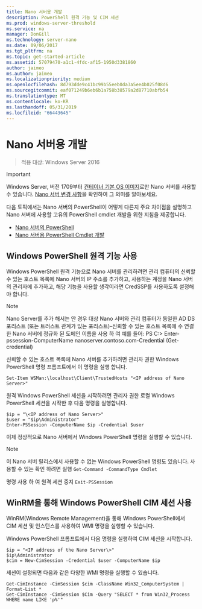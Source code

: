 ```yaml
---
title: Nano 서버용 개발
description: PowerShell 원격 기능 및 CIM 세션
ms.prod: windows-server-threshold
ms.service: na
manager: DonGill
ms.technology: server-nano
ms.date: 09/06/2017
ms.tgt_pltfrm: na
ms.topic: get-started-article
ms.assetid: 57079470-a1c1-4fdc-af15-1950d3381860
author: jaimeo
ms.author: jaimeo
ms.localizationpriority: medium
ms.openlocfilehash: 8d793dde9c41bc99b55eeb0da3a5ee4b025f08d6
ms.sourcegitcommit: eaf071249b6eb6b1a758b38579a2d87710abfb54
ms.translationtype: MT
ms.contentlocale: ko-KR
ms.lasthandoff: 05/31/2019
ms.locfileid: "66443645"
---
```

# <a name="developing-for-nano-server"></a>Nano 서버용 개발

>적용 대상: Windows Server 2016

> [!IMPORTANT]
> Windows Server, 버전 1709부터 [컨테이너 기본 OS 이미지](/virtualization/windowscontainers/quick-start/using-insider-container-images#install-base-container-image)로만 Nano 서버를 사용할 수 있습니다. [Nano 서버 변경 사항](nano-in-semi-annual-channel.md)을 확인하여 그 의미를 알아보세요. 

다음 토픽에서는 Nano 서버의 PowerShell이 어떻게 다른지 주요 차이점을 설명하고 Nano 서버에 사용할 고유의 PowerShell cmdlet 개발을 위한 지침을 제공합니다.

- [Nano 서버의 PowerShell](PowerShell-on-Nano-Server.md)
- [Nano 서버용 PowerShell Cmdlet 개발](Developing-PowerShell-Cmdlets-for-Nano-Server.md)

## <a name="using-windows-powershell-remoting"></a>Windows PowerShell 원격 기능 사용  
Windows PowerShell 원격 기능으로 Nano 서버를 관리하려면 관리 컴퓨터의 신뢰할 수 있는 호스트 목록에 Nano 서버의 IP 주소를 추가하고, 사용하는 계정을 Nano 서버의 관리자에 추가하고, 해당 기능을 사용할 생각이라면 CredSSP를 사용하도록 설정해야 합니다.  

> [!NOTE]
> Nano Server를 추가 해서는 안 경우 대상 Nano 서버와 관리 컴퓨터가 동일한 AD DS 포리스트 (또는 트러스트 관계가 있는 포리스트)-신뢰할 수 있는 호스트 목록에 수 연결한 Nano 서버에 정규화 된 도메인 이름을 사용 하 여 예를 들어: PS C:\> Enter-pssession-ComputerName nanoserver.contoso.com-Credential (Get-credential)
  
  
신뢰할 수 있는 호스트 목록에 Nano 서버를 추가하려면 관리자 권한 Windows PowerShell 명령 프롬프트에서 이 명령을 실행 합니다.  
  
`Set-Item WSMan:\localhost\Client\TrustedHosts "<IP address of Nano Server>"`  
  
원격 Windows PowerShell 세션을 시작하려면 관리자 권한 로컬 Windows PowerShell 세션을 시작한 후 다음 명령을 실행합니다.  
  
  
```  
$ip = "\<IP address of Nano Server>"  
$user = "$ip\Administrator"  
Enter-PSSession -ComputerName $ip -Credential $user  
```  
  
  
이제 정상적으로 Nano 서버에서 Windows PowerShell 명령을 실행할 수 있습니다.  
  
> [!NOTE]  
> 이 Nano 서버 릴리스에서 사용할 수 없는 Windows PowerShell 명령도 있습니다. 사용할 수 있는 확인 하려면 실행 `Get-Command -CommandType Cmdlet`  
  
명령 사용 하 여 원격 세션 중지 `Exit-PSSession`  
  
## <a name="using-windows-powershell-cim-sessions-over-winrm"></a>WinRM을 통해 Windows PowerShell CIM 세션 사용  
WinRM(Windows Remote Management)을 통해 Windows PowerShell에서 CIM 세션 및 인스턴스를 사용하여 WMI 명령을 실행할 수 있습니다.  
  
Windows PowerShell 프롬프트에서 다음 명령을 실행하여 CIM 세션을 시작합니다.  
  
  
```  
$ip = "<IP address of the Nano Server\>"  
$ip\Administrator  
$cim = New-CimSession -Credential $user -ComputerName $ip  
```  
  
  
세션이 설정되면 다음과 같은 다양한 WMI 명령을 실행할 수 있습니다.  
  
  
```  
Get-CimInstance -CimSession $cim -ClassName Win32_ComputerSystem | Format-List *  
Get-CimInstance -CimSession $Cim -Query "SELECT * from Win32_Process WHERE name LIKE 'p%'"  
```  
  
  